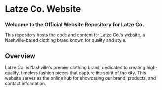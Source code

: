 # Latze Co. Website

### Welcome to the Official Website Repository for **Latze Co.**

This repository hosts the code and content for [Latze Co.'s website](https://latze-co.github.io), a Nashville-based clothing brand known for quality and style.

## Overview
Latze Co. is Nashville's premier clothing brand, dedicated to creating high-quality, timeless fashion pieces that capture the spirit of the city. This website serves as the online hub for showcasing our brand, products, and contact information.
